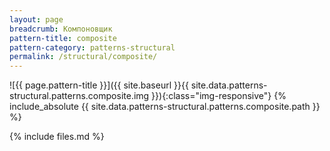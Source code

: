 ```yaml
---
layout: page
breadcrumb: Компоновщик
pattern-title: composite
pattern-category: patterns-structural
permalink: /structural/composite/
---
```

![{{ page.pattern-title }}]({{ site.baseurl }}{{ site.data.patterns-structural.patterns.composite.img }}){:class="img-responsive"}
{% include_absolute {{ site.data.patterns-structural.patterns.composite.path }} %}

{% include files.md %}
